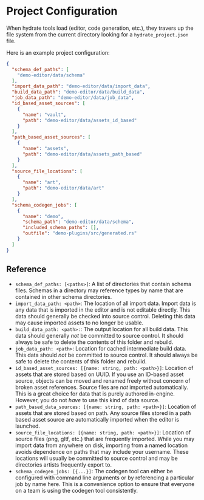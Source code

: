 # Project Configuration

When hydrate tools load (editor, code generation, etc.), they travers up the file system from the current directory looking for a `hydrate_project.json` file. 

Here is an example project configuration:

```json
{
  "schema_def_paths": [
    "demo-editor/data/schema"
  ],
  "import_data_path": "demo-editor/data/import_data",
  "build_data_path": "demo-editor/data/build_data",
  "job_data_path": "demo-editor/data/job_data",
  "id_based_asset_sources": [
    {
      "name": "vault",
      "path": "demo-editor/data/assets_id_based"
    }
  ],
  "path_based_asset_sources": [
    {
      "name": "assets",
      "path": "demo-editor/data/assets_path_based"
    }
  ],
  "source_file_locations": [
    {
      "name": "art",
      "path": "demo-editor/data/art"
    }
  ],
  "schema_codegen_jobs": [
    {
      "name": "demo",
      "schema_path": "demo-editor/data/schema",
      "included_schema_paths": [],
      "outfile": "demo-plugins/src/generated.rs"
    }
  ]
}

```

## Reference

 - `schema_def_paths: [<paths>]`: A list of directories that contain schema files. Schemas in a directory may reference types by name that are contained in other schema directories.
 - `import_data_path: <path>`: The location of all import data. Import data is any data that is imported in the editor and is not editable directly. This data should generally be checked into source control. Deleting this data may cause imported assets to no longer be usable.
 - `build_data_path: <path>:`: The output location for all build data. This data should generally *not* be committed to source control. It should always be safe to delete the contents of this folder and rebuild.
 - `job_data_path: <path>`: Location for cached intermediate build data. This data should *not* be committed to source control. It should always be safe to delete the contents of this folder and rebuild.
 - `id_based_asset_sources: [{name: string, path: <path>}]`: Location of assets that are stored based on UUID. If you use an ID-based asset source, objects can be moved and renamed freely without concern of broken asset references. Source files are *not* imported automatically. This is a great choice for data that is purely authored in-engine. However, you do not *have* to use this kind of data source.
 - `path_based_data_sources: [{name: string, path: <path>}]`: Location of assets that are stored based on path. Any source files stored in a path based asset source are automatically imported when the editor is launched.
 - `source_file_locations: [{name: string, path: <path>}]`: Location of source files (png, gltf, etc.) that are frequently imported. While you may import data from anywhere on disk, importing from a named location avoids dependence on paths that may include your username. These locations will usually be committed to source control and may be directories artists frequently export to.
 - `schema_codegen_jobs: [{...}]`: The codegen tool can either be configured with command line arguments or by referencing a particular job by name here. This is a convenience option to ensure that everyone on a team is using the codegen tool consistently.